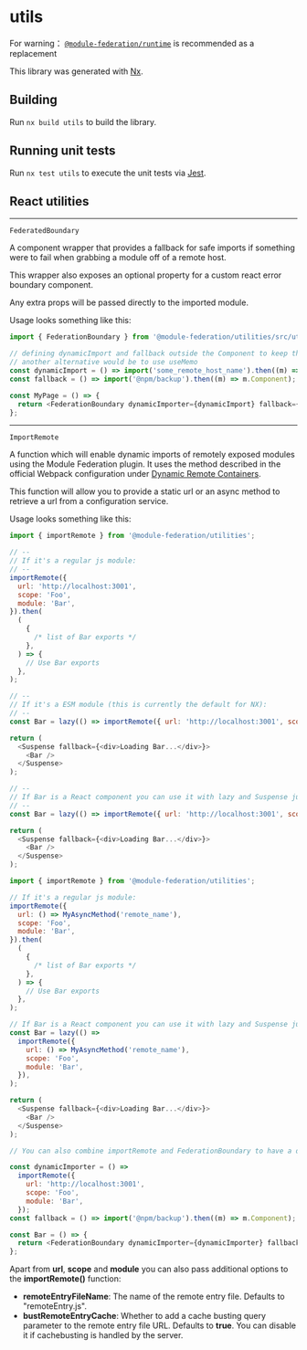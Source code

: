 # utils

For warning： [`@module-federation/runtime`](https://module-federation.io/guide/basic/runtime.html) is recommended as a replacement

This library was generated with [Nx](https://nx.dev).

## Building

Run `nx build utils` to build the library.

## Running unit tests

Run `nx test utils` to execute the unit tests via [Jest](https://jestjs.io).

## React utilities

---

`FederatedBoundary`

A component wrapper that provides a fallback for safe imports if something were to fail when grabbing a module off of a remote host.

This wrapper also exposes an optional property for a custom react error boundary component.

Any extra props will be passed directly to the imported module.

Usage looks something like this:

```js
import { FederationBoundary } from '@module-federation/utilities/src/utils/react';

// defining dynamicImport and fallback outside the Component to keep the component identity
// another alternative would be to use useMemo
const dynamicImport = () => import('some_remote_host_name').then((m) => m.Component);
const fallback = () => import('@npm/backup').then((m) => m.Component);

const MyPage = () => {
  return <FederationBoundary dynamicImporter={dynamicImport} fallback={fallback} customBoundary={CustomErrorBoundary} />;
};
```

---

`ImportRemote`

A function which will enable dynamic imports of remotely exposed modules using the Module Federation plugin. It uses the method described in the official Webpack configuration under <a href="https://webpack.js.org/concepts/module-federation/#dynamic-remote-containers" target="_blank">Dynamic Remote Containers</a>.

This function will allow you to provide a static url or an async method to retrieve a url from a configuration service.

Usage looks something like this:

```js
import { importRemote } from '@module-federation/utilities';

// --
// If it's a regular js module:
// --
importRemote({
  url: 'http://localhost:3001',
  scope: 'Foo',
  module: 'Bar',
}).then(
  (
    {
      /* list of Bar exports */
    },
  ) => {
    // Use Bar exports
  },
);

// --
// If it's a ESM module (this is currently the default for NX):
// --
const Bar = lazy(() => importRemote({ url: 'http://localhost:3001', scope: 'Foo', module: 'Bar', esm: true }));

return (
  <Suspense fallback={<div>Loading Bar...</div>}>
    <Bar />
  </Suspense>
);

// --
// If Bar is a React component you can use it with lazy and Suspense just like a dynamic import:
// --
const Bar = lazy(() => importRemote({ url: 'http://localhost:3001', scope: 'Foo', module: 'Bar' }));

return (
  <Suspense fallback={<div>Loading Bar...</div>}>
    <Bar />
  </Suspense>
);
```

```js
import { importRemote } from '@module-federation/utilities';

// If it's a regular js module:
importRemote({
  url: () => MyAsyncMethod('remote_name'),
  scope: 'Foo',
  module: 'Bar',
}).then(
  (
    {
      /* list of Bar exports */
    },
  ) => {
    // Use Bar exports
  },
);

// If Bar is a React component you can use it with lazy and Suspense just like a dynamic import:
const Bar = lazy(() =>
  importRemote({
    url: () => MyAsyncMethod('remote_name'),
    scope: 'Foo',
    module: 'Bar',
  }),
);

return (
  <Suspense fallback={<div>Loading Bar...</div>}>
    <Bar />
  </Suspense>
);
```

```js
// You can also combine importRemote and FederationBoundary to have a dynamic remote URL and a fallback when there is an error on the remote

const dynamicImporter = () =>
  importRemote({
    url: 'http://localhost:3001',
    scope: 'Foo',
    module: 'Bar',
  });
const fallback = () => import('@npm/backup').then((m) => m.Component);

const Bar = () => {
  return <FederationBoundary dynamicImporter={dynamicImporter} fallback={fallback} />;
};
```

Apart from **url**, **scope** and **module** you can also pass additional options to the **importRemote()** function:

- **remoteEntryFileName**: The name of the remote entry file. Defaults to "remoteEntry.js".
- **bustRemoteEntryCache**: Whether to add a cache busting query parameter to the remote entry file URL. Defaults to **true**. You can disable it if cachebusting is handled by the server.
